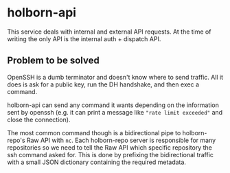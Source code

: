 # holborn-api

This service deals with internal and external API requests. At the
time of writing the only API is the internal auth + dispatch API.

## Problem to be solved

OpenSSH is a dumb terminator and doesn't know where to send
traffic. All it does is ask for a public key, run the DH handshake,
and then exec a command.

holborn-api can send any command it wants depending on the information
sent by openssh (e.g. it can print a message like `"rate limit
exceeded"` and close the connection).

The most common command though is a bidirectional pipe to
holborn-repo's Raw API with `nc`. Each holborn-repo server is
responsible for many repositories so we need to tell the Raw API which
specific repository the ssh command asked for. This is done by
prefixing the bidirectional traffic with a small JSON dictionary
containing the required metadata.
